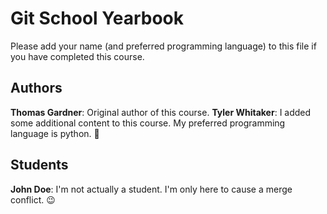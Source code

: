 # Git School Yearbook
Please add your name (and preferred programming language) to this file if you have completed this course. 

## Authors
**Thomas Gardner**: Original author of this course.
**Tyler Whitaker**: I added some additional content to this course. My preferred programming language is python. 🐍

## Students
**John Doe**: I'm not actually a student. I'm only here to cause a merge conflict. 😉 